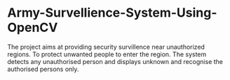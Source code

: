 # Army-Survellience-System-Using-OpenCV
The project aims at providing security survillence near unauthorized regions. To protect unwanted people to enter the region. The system detects any unauthorised person and displays unknown and recognise the authorised persons only.
